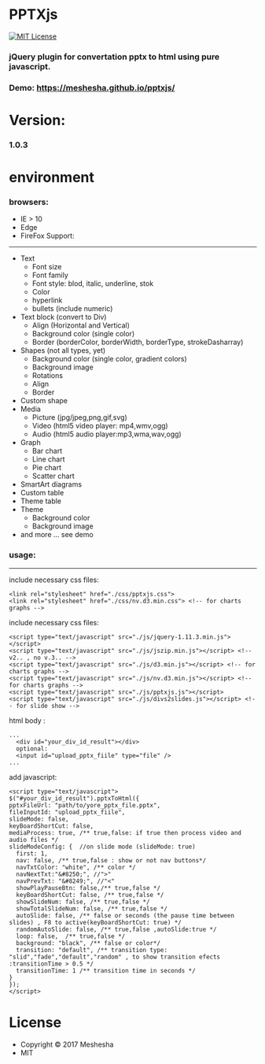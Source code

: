 PPTXjs
==========
[![MIT License][license-image]][license-url]

[license-image]: http://img.shields.io/badge/license-MIT-blue.svg?style=flat
[license-url]: LICENSE
 
### jQuery plugin for convertation pptx to html using pure javascript.
### Demo: https://meshesha.github.io/pptxjs/

# Version: 
### 1.0.3
# environment
### browsers:
- IE > 10
- Edge
- FireFox
Support:
----
* Text
  * Font size
  * Font family
  * Font style: blod, italic, underline, stok
  * Color
  * hyperlink
  * bullets (include numeric)
* Text block (convert to Div)
  * Align (Horizontal and Vertical)
  * Background color (single color)
  * Border (borderColor, borderWidth, borderType, strokeDasharray)
* Shapes (not all types, yet)
  * Background color (single color, gradient colors)
  * Background image
  * Rotations
  * Align
  * Border
* Custom shape
* Media
  * Picture (jpg/jpeg,png,gif,svg)
  * Video (html5 video player: mp4,wmv,ogg)
  * Audio (html5 audio player:mp3,wma,wav,ogg)
* Graph
  * Bar chart
  * Line chart
  * Pie chart
  * Scatter chart
* SmartArt diagrams
* Custom table
* Theme table
* Theme
  * Background color
  * Background image
* and more ... see demo

###  usage:
----
 include necessary css files:
 ```
<link rel="stylesheet" href="./css/pptxjs.css">
<link rel="stylesheet" href="./css/nv.d3.min.css"> <!-- for charts graphs -->
```
 include necessary css files:
 ```
<script type="text/javascript" src="./js/jquery-1.11.3.min.js"></script>
<script type="text/javascript" src="./js/jszip.min.js"></script> <!-- v2.. , no v.3.. -->
<script type="text/javascript" src="./js/d3.min.js"></script> <!-- for charts graphs -->
<script type="text/javascript" src="./js/nv.d3.min.js"></script> <!-- for charts graphs -->
<script type="text/javascript" src="./js/pptxjs.js"></script>
<script type="text/javascript" src="./js/divs2slides.js"></script> <!-- for slide show -->
 ```
 html body :
 ```
 ...
   <div id="your_div_id_result"></div>
   optional:
   <input id="upload_pptx_fiile" type="file" />
 ...
 ```
 add javascript:
 ```
<script type="text/javascript">
 $("#your_div_id_result").pptxToHtml({
 pptxFileUrl: "path/to/yore_pptx_file.pptx", 
 fileInputId: "upload_pptx_fiile",
 slideMode: false,
 keyBoardShortCut: false,
 mediaProcess: true, /** true,false: if true then process video and audio files */
 slideModeConfig: {  //on slide mode (slideMode: true)
   first: 1,
   nav: false, /** true,false : show or not nav buttons*/
   navTxtColor: "white", /** color */
   navNextTxt:"&#8250;", //">"
   navPrevTxt: "&#8249;", //"<"
   showPlayPauseBtn: false,/** true,false */
   keyBoardShortCut: false, /** true,false */
   showSlideNum: false, /** true,false */
   showTotalSlideNum: false, /** true,false */
   autoSlide: false, /** false or seconds (the pause time between slides) , F8 to active(keyBoardShortCut: true) */
   randomAutoSlide: false, /** true,false ,autoSlide:true */ 
   loop: false,  /** true,false */
   background: "black", /** false or color*/
   transition: "default", /** transition type: "slid","fade","default","random" , to show transition efects :transitionTime > 0.5 */
   transitionTime: 1 /** transition time in seconds */           
 }
 });
</script>
 ``` 
# License
- Copyright © 2017 Meshesha
- MIT
